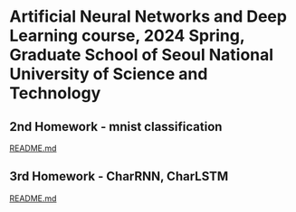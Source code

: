 # Artificial Neural Networks and Deep Learning course, 2024 Spring, Graduate School of Seoul National University of Science and Technology
## 2nd Homework - mnist classification
[README.md](./mnist/README.md)

## 3rd Homework - CharRNN, CharLSTM
[README.md](./charRnn/README.md)